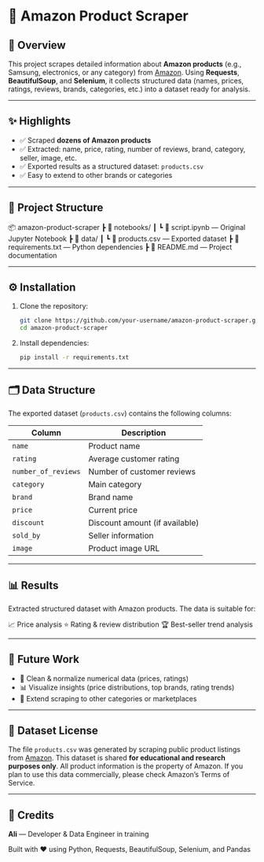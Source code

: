 # 🛒 Amazon Product Scraper

## 📌 Overview

This project scrapes detailed information about **Amazon products** (e.g., Samsung, electronics, or any category) from [Amazon](https://www.amazon.com/).
Using **Requests**, **BeautifulSoup**, and **Selenium**, it collects structured data (names, prices, ratings, reviews, brands, categories, etc.) into a dataset ready for analysis.

---

## ✨ Highlights

* ✅ Scraped **dozens of Amazon products**
* ✅ Extracted: name, price, rating, number of reviews, brand, category, seller, image, etc.
* ✅ Exported results as a structured dataset: `products.csv`
* ✅ Easy to extend to other brands or categories

---

## 📂 Project Structure

📦 amazon-product-scraper
┣ 📂 notebooks/
┃ ┗ 📜 script.ipynb — Original Jupyter Notebook
┣ 📂 data/
┃ ┗ 📜 products.csv — Exported dataset
┣ 📜 requirements.txt — Python dependencies
┣ 📜 README.md — Project documentation

---

## ⚙️ Installation

1. Clone the repository:

   ```bash
   git clone https://github.com/your-username/amazon-product-scraper.git
   cd amazon-product-scraper
   ```

2. Install dependencies:

   ```bash
   pip install -r requirements.txt
   ```

---

## 🗂️ Data Structure

The exported dataset (`products.csv`) contains the following columns:

| Column              | Description                    |
| ------------------- | ------------------------------ |
| `name`              | Product name                   |
| `rating`            | Average customer rating        |
| `number_of_reviews` | Number of customer reviews     |
| `category`          | Main category                  |
| `brand`             | Brand name                     |
| `price`             | Current price                  |
| `discount`          | Discount amount (if available) |
| `sold_by`           | Seller information             |
| `image`             | Product image URL              |

---

## 📊 Results

Extracted structured dataset with Amazon products.
The data is suitable for:

📈 Price analysis
⭐ Rating & review distribution
🏆 Best-seller trend analysis

---

## 🔮 Future Work

* 🧹 Clean & normalize numerical data (prices, ratings)
* 📊 Visualize insights (price distributions, top brands, rating trends)
* 🛒 Extend scraping to other categories or marketplaces

---

## 📜 Dataset License

The file `products.csv` was generated by scraping public product listings from [Amazon](https://www.amazon.com/).
This dataset is shared **for educational and research purposes only**.
All product information is the property of Amazon. If you plan to use this data commercially, please check Amazon’s Terms of Service.

---

## 🙌 Credits

**Ali** — Developer & Data Engineer in training

Built with ❤️ using Python, Requests, BeautifulSoup, Selenium, and Pandas


